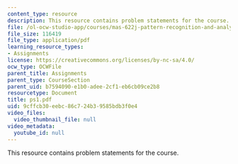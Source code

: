 ```yaml
---
content_type: resource
description: This resource contains problem statements for the course.
file: /ol-ocw-studio-app/courses/mas-622j-pattern-recognition-and-analysis-fall-2006/9cffcb30eebc86c724b39585bdb3f0e4_ps1.pdf
file_size: 116419
file_type: application/pdf
learning_resource_types:
- Assignments
license: https://creativecommons.org/licenses/by-nc-sa/4.0/
ocw_type: OCWFile
parent_title: Assignments
parent_type: CourseSection
parent_uid: b7594090-e1b0-adee-2cf1-eb6cb09ce2b8
resourcetype: Document
title: ps1.pdf
uid: 9cffcb30-eebc-86c7-24b3-9585bdb3f0e4
video_files:
  video_thumbnail_file: null
video_metadata:
  youtube_id: null
---
```

This resource contains problem statements for the course.